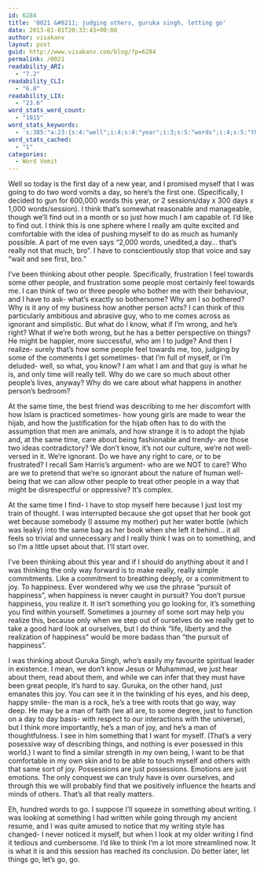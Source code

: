 ```yaml
---
id: 6284
title: '0021 &#8211; judging others, guruka singh, letting go'
date: 2013-01-01T20:33:43+00:00
author: visakanv
layout: post
guid: http://www.visakanv.com/blog/?p=6284
permalink: /0021
readability_ARI:
  - "7.2"
readability_CLI:
  - "6.8"
readability_LIX:
  - "23.6"
word_stats_word_count:
  - "1015"
word_stats_keywords:
  - 's:385:"a:23:{s:4:"well";i:4;s:4:"year";i:3;s:5:"words";i:4;s:5:"think";i:8;s:4:"find";i:7;s:4:"just";i:7;s:4:"like";i:3;s:6:"really";i:8;s:8:"thinking";i:4;s:6:"people";i:8;s:4:"feel";i:3;s:8:"ignorant";i:3;s:4:"know";i:4;s:6:"things";i:3;s:7:"realize";i:3;s:4:"time";i:4;s:4:"care";i:5;s:4:"same";i:5;s:7:"because";i:4;s:9:"happiness";i:6;s:7:"pursuit";i:3;s:4:"want";i:3;s:7:"writing";i:3;}";'
word_stats_cached:
  - "1"
categories:
  - Word Vomit
---
```

Well so today is the first day of a new year, and I promised myself that I was going to do two word vomits a day, so here&#8217;s the first one. (Specifically, I decided to gun for 600,000 words this year, or 2 sessions/day x 300 days x 1,000 words/session). I think that&#8217;s somewhat reasonable and manageable, though we&#8217;ll find out in a month or so just how much I am capable of. I&#8217;d like to find out. I think this is one sphere where I really am quite excited and comfortable with the idea of pushing myself to do as much as humanly possible. A part of me even says &#8220;2,000 words, unedited,a day&#8230; that&#8217;s really not that much, bro&#8221;. I have to conscientiously stop that voice and say &#8220;wait and see first, bro.&#8221;

I&#8217;ve been thinking about other people. Specifically, frustration I feel towards some other people, and frustration some people most certainly feel towards me. I can think of two or three people who bother me with their behaviour, and I have to ask- what&#8217;s exactly so bothersome? Why am I so bothered? Why is it any of my business how another person acts? I can think of this particularly ambitious and abrasive guy, who to me comes across as ignorant and simplistic. But what do I know, what if I&#8217;m wrong, and he&#8217;s right? What if we&#8217;re both wrong, but he has a better perspective on things? He might be happier, more successful, who am I to judge? And then I realize- surely that&#8217;s how some people feel towards me, too, judging by some of the comments I get sometimes- that I&#8217;m full of myself, or I&#8217;m deluded- well, so what, you know? I am what I am and that guy is what he is, and only time will really tell. Why do we care so much about other people&#8217;s lives, anyway? Why do we care about what happens in another person&#8217;s bedroom?

At the same time, the best friend was describing to me her discomfort with how Islam is practiced sometimes- how young girls are made to wear the hijab, and how the justification for the hijab often has to do with the assumption that men are animals, and how strange it is to adopt the hjiab and, at the same time, care about being fashionable and trendy- are those two ideas contradictory? We don&#8217;t know, it&#8217;s not our culture, we&#8217;re not well-versed in it. We&#8217;re ignorant. Do we have any right to care, or to be frustrated? I recall Sam Harris&#8217;s argument- who are we NOT to care? Who are we to pretend that we&#8217;re so ignorant about the nature of human well-being that we can allow other people to treat other people in a way that might be disrespectful or oppressive? It&#8217;s complex.

At the same time I find- I have to stop myself here because I just lost my train of thought. I was interrupted because she got upset that her book got wet because somebody (I assume my mother) put her water bottle (which was leaky) into the same bag as her book when she left it behind&#8230; it all feels so trivial and unnecessary and I really think I was on to something, and so I&#8217;m a little upset about that. I&#8217;ll start over.

I&#8217;ve been thinking about this year and if I should do anything about it and I was thinking the only way forward is to make really, really simple commitments. Like a commitment to breathing deeply, or a commitment to joy. To happiness. Ever wondered why we use the phrase &#8220;pursuit of happiness&#8221;, when happiness is never caught in pursuit? You don&#8217;t pursue happiness, you realize it. It isn&#8217;t something you go looking for, it&#8217;s something you find within yourself. Sometimes a journey of some sort may help you realize this, because only when we step out of ourselves do we really get to take a good hard look at ourselves, but I do think &#8220;life, liberty and the realization of happiness&#8221; would be more badass than &#8220;the pursuit of happiness&#8221;.

I was thinking about Guruka Singh, who&#8217;s easily my favourite spiritual leader in existence. I mean, we don&#8217;t know Jesus or Muhammad, we just hear about them, read about them, and while we can infer that they must have been great people, it&#8217;s hard to say. Guruka, on the other hand, just emanates this joy. You can see it in the twinkling of his eyes, and his deep, happy smile- the man is a rock, he&#8217;s a tree with roots that go way, way deep. He may be a man of faith (we all are, to some degree, just to function on a day to day basis- with respect to our interactions with the universe), but I think more importantly, he&#8217;s a man of joy, and he&#8217;s a man of thoughtfulness. I see in him something that I want for myself. (That&#8217;s a very posessive way of describing things, and nothing is ever posessed in this world.) I want to find a similar strength in my own being, I want to be that comfortable in my own skin and to be able to touch myself and others with that same sort of joy. Possessions are just possessions. Emotions are just emotions. The only conquest we can truly have is over ourselves, and through this we will probably find that we positively influence the hearts and minds of others. That&#8217;s all that really matters.

Eh, hundred words to go. I suppose I&#8217;ll squeeze in something about writing. I was looking at something I had written while going through my ancient resume, and I was quite amused to notice that my writing style has changed- I never noticed it myself, but when I look at my older writing I find it tedious and cumbersome. I&#8217;d like to think I&#8217;m a lot more streamlined now. It is what it is and this session has reached its conclusion. Do better later, let things go, let&#8217;s go, go.